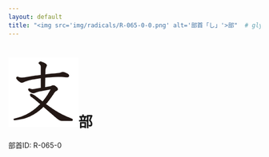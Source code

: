 ```yaml
---
layout: default
title: "<img src='img/radicals/R-065-0-0.png' alt='部首「し」'>部"  # glyphをタイトルに使用
---
```


# <img src='img/radicals/R-065-0-0.png' alt='部首「し」'>部
部首ID: R-065-0
